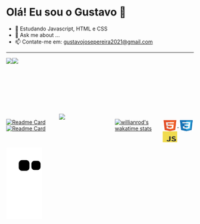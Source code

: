 # Olá! Eu sou o Gustavo 👋

- 🌱 Estudando Javascript, HTML e CSS
- 💬 Ask me about ...
- 📫 Contate-me em: gustavojosepereira2021@gmail.com

<hr>
<div>
    <a href="https://github.com/Escravo" style="display: flex">
    <img sytle="display: inline_block" height="150em" src="https://github-readme-stats.vercel.app/api?username=escravo&show_icons=true&theme=buefy&include_all_commits=true&count_private=true"/>
    <img sytle="display: inline_block" height="150em" src="https://github-readme-stats.vercel.app/api/top-langs/?username=escravo&layout=compact&langs_count=7&theme=buefy"/>
</div>
 <br>
    
![Readme Card](https://github-readme-stats.vercel.app/api/pin/?username=escravo&repo=HdA-Pagina-Web&theme=buefy)
![Readme Card](https://github-readme-stats.vercel.app/api/pin/?username=escravo&repo=comercio-eletronico&theme=buefy)
<div style="display: inline_block">
    <img style="width: 150px" border-radius="5px" align="right" src="https://github.com/Escravo/Escravo/blob/main/images/Largatinho.png">  
</div> 
    
    
![willianrod's wakatime stats](https://github-readme-stats.vercel.app/api/wakatime?escravo&theme=buefy)
<hr>
<div style="display: inline_block" width="100%"><br>
    <img align="center" alt="Gustavo-HTML5" height="30" width="40" src="https://github.com/devicons/devicon/blob/master/icons/html5/html5-original.svg">
     <img align="center" alt="Gustavo-CSS3" height="30" width="40" src="https://github.com/devicons/devicon/blob/master/icons/css3/css3-original.svg">
     <img align="center" alt="Gustavo-Javascript" height="30" width="40" src="https://github.com/devicons/devicon/blob/master/icons/javascript/javascript-original.svg">
</div>
<div>
  <a href=""></a>
</div>
    
![Snake animation](https://github.com/rafaballerini/rafaballerini/blob/output/github-contribution-grid-snake.svg)
